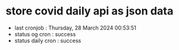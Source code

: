 # store covid daily api as json data

- last cronjob : Thursday, 28 March 2024 00:53:51
- status og cron : success
- status daily cron : success
      
      